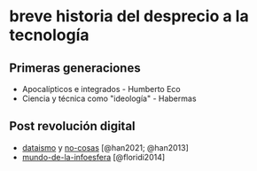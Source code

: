 # breve historia del desprecio a la tecnología

## Primeras generaciones

* Apocalípticos e integrados - Humberto Eco
* Ciencia y técnica como "ideología" - Habermas

## Post revolución digital

* [dataismo](dataismo.md) y [no-cosas](no-cosas.md) [@han2021; @han2013]
* [mundo-de-la-infoesfera](mundo-de-la-infoesfera.md) [@floridi2014]
